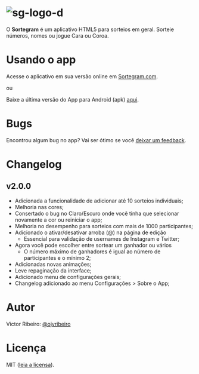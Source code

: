 ![sg-logo-d](https://cloud.githubusercontent.com/assets/16294628/15943269/9f64d1ec-2e5e-11e6-87e0-bd7ce13c9776.png)
====
O **Sortegram** é um aplicativo HTML5 para sorteios em geral. Sorteie números, nomes ou jogue Cara ou Coroa.


Usando o app
====
Acesse o aplicativo em sua versão online em [Sortegram.com](http://sortegram.github.io).

ou

Baixe a última versão do App para Android (apk) [aqui](https://github.com/sortegram/sortegram/releases).


Bugs
====
Encontrou algum bug no app? Vai ser ótimo se você [deixar um feedback](https://github.com/sortegram/sortegram/issues).

Changelog
====
v2.0.0
----
* Adicionada a funcionalidade de adicionar até 10 sorteios individuais;
* Melhoria nas cores;
* Consertado o bug no Claro/Escuro onde você tinha que selecionar novamente a cor ou reiniciar o app;
* Melhoria no desempenho para sorteios com mais de 1000 participantes;
* Adicionado o ativar/desativar arroba (@) na página de edição
  + Essencial para validação de usernames de Instagram e Twitter;
* Agora você pode escolher entre sortear um ganhador ou vários
  + O número máximo de ganhadores é igual ao número de participantes e o mínimo 2;
* Adicionadas novas animações;
* Leve repaginação da interface;
* Adicionado menu de configurações gerais;
* Changelog adicionado ao menu Configurações > Sobre o App;

Autor
====
Victor Ribeiro: [@ojvribeiro](http://github.com/ojvribeiro)

Licença
====
MIT ([leia a licensa](https://github.com/sortegram/sortegram/blob/master/LICENSE)).
